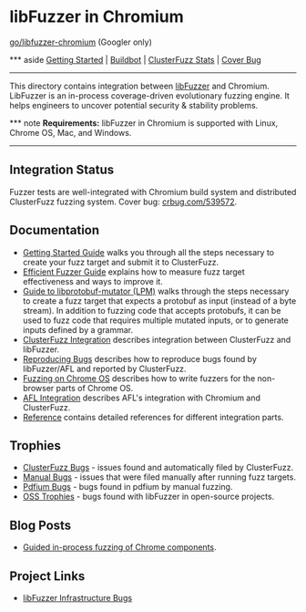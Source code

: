 # libFuzzer in Chromium

[go/libfuzzer-chromium](https://goto.google.com/libfuzzer-chromium) (Googler only)

*** aside
[Getting Started](getting_started.md)
| [Buildbot]
| [ClusterFuzz Stats]
| [Cover Bug]
***

This directory contains integration between [libFuzzer] and Chromium.
LibFuzzer is an in-process coverage-driven evolutionary fuzzing engine. It helps
engineers to uncover potential security & stability problems.

*** note
**Requirements:** libFuzzer in Chromium is supported with Linux, Chrome OS, Mac,
and Windows.
***

## Integration Status

Fuzzer tests are well-integrated with Chromium build system and distributed
ClusterFuzz fuzzing system. Cover bug: [crbug.com/539572].

## Documentation

* [Getting Started Guide] walks you through all the steps necessary to create
your fuzz target and submit it to ClusterFuzz.
* [Efficient Fuzzer Guide] explains how to measure fuzz target effectiveness and
ways to improve it.
* [Guide to libprotobuf-mutator (LPM)] walks through the steps necessary to
create a fuzz target that expects a protobuf as input (instead of a byte
stream). In addition to fuzzing code that accepts protobufs, it can be used to
fuzz code that requires multiple mutated inputs, or to generate inputs defined
by a grammar.
* [ClusterFuzz Integration] describes integration between ClusterFuzz and
libFuzzer.
* [Reproducing Bugs] describes how to reproduce bugs found by libFuzzer/AFL
  and reported by ClusterFuzz.
* [Fuzzing on Chrome OS] describes how to write fuzzers for the non-browser
  parts of Chrome OS.
* [AFL Integration] describes AFL's integration with Chromium and ClusterFuzz.
* [Reference] contains detailed references for different integration parts.

## Trophies
* [ClusterFuzz Bugs] - issues found and automatically filed by ClusterFuzz.
* [Manual Bugs] - issues that were filed manually after running fuzz targets.
* [Pdfium Bugs] - bugs found in pdfium by manual fuzzing.
* [OSS Trophies] - bugs found with libFuzzer in open-source projects.


## Blog Posts
* [Guided in-process fuzzing of Chrome components].

## Project Links
* [libFuzzer Infrastructure Bugs]

[Buildbot]: https://ci.chromium.org/p/chromium/g/chromium.fuzz/builders
[Cover Bug]: https://bugs.chromium.org/p/chromium/issues/detail?id=539572
[Getting Started Guide]: getting_started.md
[Efficient Fuzzer Guide]: efficient_fuzzer.md
[Guide to libprotobuf-mutator (LPM)]: libprotobuf-mutator.md
[ClusterFuzz Integration]: clusterfuzz.md
[Reproducing Bugs]: reproducing.md
[Reference]: reference.md
[AFL Integration]: AFL.md
[ClusterFuzz Bugs]: https://bugs.chromium.org/p/chromium/issues/list?can=1&q=label:Stability-LibFuzzer%20label:ClusterFuzz&sort=-modified&colspec=ID%20Pri%20M%20Stars%20ReleaseBlock%20Component%20Status%20Owner%20Summary%20OS%20Modified
[ClusterFuzz Stats]: https://clusterfuzz.com/fuzzer-stats/by-fuzzer/fuzzer/libFuzzer/job/libfuzzer_chrome_asan
[Pdfium Bugs]: https://bugs.chromium.org/p/pdfium/issues/list?can=1&q=libfuzzer&colspec=ID+Type+Status+Priority+Milestone+Owner+Summary&cells=tiles
[Manual Bugs]: https://bugs.chromium.org/p/chromium/issues/list?can=1&q=label%3AStability-LibFuzzer+-label%3AClusterFuzz&sort=-modified&colspec=ID+Pri+M+Stars+ReleaseBlock+Component+Status+Owner+Summary+OS+Modified&x=m&y=releaseblock&cells=ids
[OSS Trophies]: http://llvm.org/docs/LibFuzzer.html#trophies
[Guided in-process fuzzing of Chrome components]: https://security.googleblog.com/2016/08/guided-in-process-fuzzing-of-chrome.html
[crbug.com/539572]: https://bugs.chromium.org/p/chromium/issues/detail?id=539572
[libFuzzer]: http://llvm.org/docs/LibFuzzer.html
[libFuzzer Infrastructure Bugs]: https://bugs.chromium.org/p/chromium/issues/list?q=label:LibFuzzer-Infra
[Fuzzing on Chrome OS]: https://chromium.googlesource.com/chromiumos/docs/+/master/fuzzing.md

